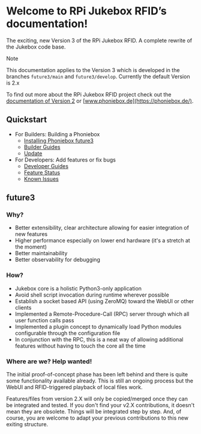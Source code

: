 # Welcome to RPi Jukebox RFID’s documentation!

The exciting, new Version 3 of the RPi Jukebox RFID. A complete rewrite of the Jukebox code base.

> [!NOTE]
> This documentation applies to the Version 3 which is developed in the branches `future3/main` and `future3/develop`. Currently the default Version is 2.x

To find out more about the RPi Jukebox RFID
project check out the [documentation of Version 2](https://github.com/MiczFlor/RPi-Jukebox-RFID) or [www.phoniebox.de](https://phoniebox.de/).

## Quickstart

* For Builders: Building a Phoniebox
  * [Installing Phoniebox future3](./builders/installation.md)
  * [Builder Guides](./builders/README.md)
  * [Update](./builders/update.md)
* For Developers: Add features or fix bugs
  * [Developer Guides](./developers/README.md)
  * [Feature Status](./developers/status.md)
  * [Known Issues](./developers/known-issues.md)

## future3

### Why?

* Better extensibility, clear architecture allowing for easier integration of new features
* Higher performance especially on lower end hardware (it's a stretch at the moment)
* Better maintainability
* Better observability for debugging

### How?

* Jukebox core is a holistic Python3-only application
* Avoid shell script invocation during runtime wherever possible
* Establish a socket based API (using ZeroMQ) toward the WebUI or other clients
* Implemented a Remote-Procedure-Call (RPC) server through which all user function calls pass
* Implemented a plugin concept to dynamically load Python modules configurable through the configuration file
* In conjunction with the RPC, this is a neat way of allowing additional features without having to touch the core all the time

### Where are we? Help wanted!

The initial proof-of-concept phase has been left behind and there is quite some functionality available already.
This is still an ongoing process but the WebUI and RFID-triggered playback of local files work.

Features/files from version 2.X will only be copied/merged once they can be integrated and tested.
If you don't find your v2.X contributions, it doesn't mean they are obsolete. Things will be integrated step by step.
And, of course, you are welcome to adapt your previous contributions to this new exiting structure.
